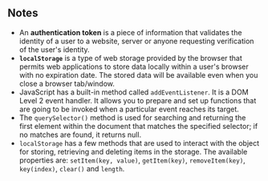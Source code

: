 ## Notes

- An **authentication token** is a piece of information that validates the identity of a user to a website, server or anyone requesting verification of the user's identity.
- **`localStorage`** is a type of web storage provided by the browser that permits web applications to store data locally within a user's browser with no expiration date. The stored data will be available even when you close a browser tab/window.
- JavaScript has a built-in method called `addEventListener`. It is a DOM Level 2 event handler. It allows you to prepare and set up functions that are going to be invoked when a particular event reaches its target.
- The `querySelector()` method is used for searching and returning the first element within the document that matches the specified selector; if no matches are found, it returns null.
- `localStorage` has a few methods that are used to interact with the object for storing, retrieving and deleting items in the storage. The available properties are: `setItem(key, value)`, `getItem(key)`, `removeItem(key)`, `key(index)`, `clear()` and `length`.